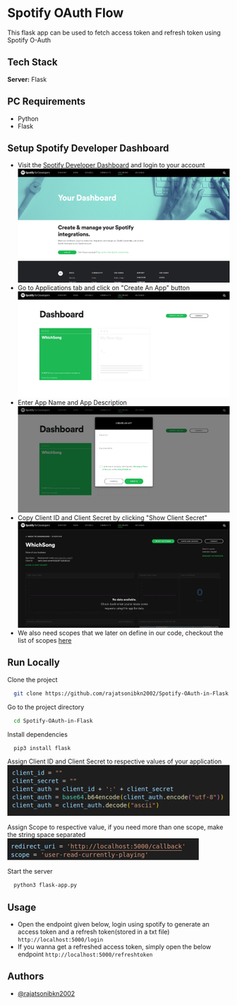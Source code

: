 
# Spotify OAuth Flow

This flask app can be used to fetch access token and refresh token using Spotify O-Auth


## Tech Stack

**Server:** Flask


## PC Requirements

- Python
- Flask

## Setup Spotify Developer Dashboard
- Visit the [Spotify Developer Dashboard](https://developer.spotify.com/dashboard/) and login to your account
![alt text](https://github.com/rajatsonibkn2002/Spotify-OAuth-in-Flask/blob/main/images/1.png?raw=true)
- Go to Applications tab and click on "Create An App" button
![alt text](https://github.com/rajatsonibkn2002/Spotify-OAuth-in-Flask/blob/main/images/2.png?raw=true)
- Enter App Name and App Description
![alt text](https://github.com/rajatsonibkn2002/Spotify-OAuth-in-Flask/blob/main/images/3.png?raw=true)
- Copy Client ID and Client Secret by clicking "Show Client Secret"
![alt text](https://github.com/rajatsonibkn2002/Spotify-OAuth-in-Flask/blob/main/images/4.png?raw=true)
- We also need scopes that we later on define in our code, checkout the list of scopes [here](https://developer.spotify.com/documentation/general/guides/authorization/scopes/)


## Run Locally

Clone the project

```bash
  git clone https://github.com/rajatsonibkn2002/Spotify-OAuth-in-Flask.git
```

Go to the project directory

```bash
  cd Spotify-OAuth-in-Flask
```

Install dependencies

```bash
  pip3 install flask
```

Assign Client ID and Client Secret to respective values of your application
![alt text](https://github.com/rajatsonibkn2002/Spotify-OAuth-in-Flask/blob/main/images/ss.png?raw=true)

Assign Scope to respective value, if you need more than one scope, make the string space separated
![alt text](https://github.com/rajatsonibkn2002/Spotify-OAuth-in-Flask/blob/main/images/scopess.png?raw=true)

Start the server

```bash
  python3 flask-app.py
```

## Usage
- Open the endpoint given below, login using spotify to generate an access token and a refresh token(stored in a txt file)
```http://localhost:5000/login```
- If you wanna get a refreshed access token, simply open the below endpoint
```http://localhost:5000/refreshtoken```

## Authors

- [@rajatsonibkn2002](https://www.github.com/rajatsonibkn2002)

